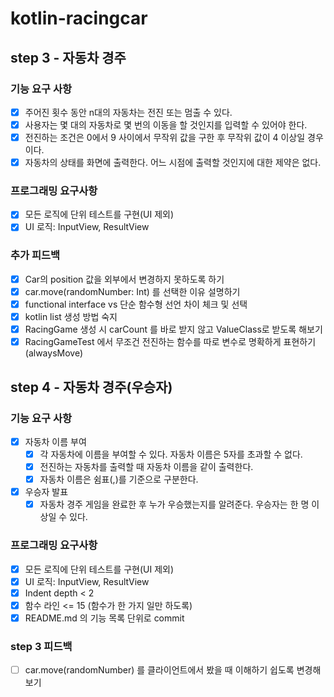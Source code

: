 # kotlin-racingcar

## step 3 - 자동차 경주
### 기능 요구 사항
- [x] 주어진 횟수 동안 n대의 자동차는 전진 또는 멈출 수 있다.
- [x] 사용자는 몇 대의 자동차로 몇 번의 이동을 할 것인지를 입력할 수 있어야 한다.
- [x] 전진하는 조건은 0에서 9 사이에서 무작위 값을 구한 후 무작위 값이 4 이상일 경우이다.
- [x] 자동차의 상태를 화면에 출력한다. 어느 시점에 출력할 것인지에 대한 제약은 없다.

### 프로그래밍 요구사항
- [x] 모든 로직에 단위 테스트를 구현(UI 제외)
- [x] UI 로직: InputView, ResultView

### 추가 피드백
- [x] Car의 position 값을 외부에서 변경하지 못하도록 하기
- [x] car.move(randomNumber: Int) 를 선택한 이유 설명하기
- [x] functional interface vs 단순 함수형 선언 차이 체크 및 선택
- [x] kotlin list 생성 방법 숙지
- [x] RacingGame 생성 시 carCount 를 바로 받지 않고 ValueClass로 받도록 해보기
- [x] RacingGameTest 에서 무조건 전진하는 함수를 따로 변수로 명확하게 표현하기(alwaysMove)

## step 4 - 자동차 경주(우승자)
### 기능 요구 사항
- [x] 자동차 이름 부여
  - [x] 각 자동차에 이름을 부여할 수 있다. 자동차 이름은 5자를 초과할 수 없다.
  - [x] 전진하는 자동차를 출력할 때 자동차 이름을 같이 출력한다.
  - [x] 자동차 이름은 쉼표(,)를 기준으로 구분한다.
- [x] 우승자 발표
  - [x] 자동차 경주 게임을 완료한 후 누가 우승했는지를 알려준다. 우승자는 한 명 이상일 수 있다.

### 프로그래밍 요구사항
- [x] 모든 로직에 단위 테스트를 구현(UI 제외)
- [x] UI 로직: InputView, ResultView
- [x] Indent depth < 2
- [x] 함수 라인 <= 15 (함수가 한 가지 일만 하도록)
- [x] README.md 의 기능 목록 단위로 commit

### step 3 피드백
- [ ] car.move(randomNumber) 를 클라이언트에서 봤을 때 이해하기 쉽도록 변경해보기 